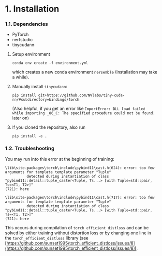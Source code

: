 # 1. Installation
### 1.1. Dependencies
- PyTorch
- nerfstudio
- tinycudann

 1. Setup environment
    ```
    conda env create -f environment.yml
    ```
    which creates a new conda environment `nersemble` (Installation may take a while).


 2. Manually install `tinycudann`:
    ```
    pip install git+https://github.com/NVlabs/tiny-cuda-nn/#subdirectory=bindings/torch
    ```
    (Also helpful, if you get an error like `ImportError: DLL load failed while importing _86_C: The specified procedure could not be found.` later on)


 3. If you cloned the repository, also run 
    ```shell
    pip install -e .
    ```
### 1.2. Troubleshooting

You may run into this error at the beginning of training:
```shell
\lib\site-packages\torch\include\pybind11\cast.h(624): error: too few arguments for template template parameter "Tuple"
          detected during instantiation of class "pybind11::detail::tuple_caster<Tuple, Ts...> [with Tuple=std::pair, Ts=<T1, T2>]"
(721): here

\lib\site-packages\torch\include\pybind11\cast.h(717): error: too few arguments for template template parameter "Tuple"
          detected during instantiation of class "pybind11::detail::tuple_caster<Tuple, Ts...> [with Tuple=std::pair, Ts=<T1, T2>]"
(721): here
```
This occurs during compilation of `torch_efficient_distloss` and can be solved by either training without 
distortion loss or by changing one line in the `torch_efficient_distloss` library (see [https://github.com/sunset1995/torch_efficient_distloss/issues/8](https://github.com/sunset1995/torch_efficient_distloss/issues/8)).